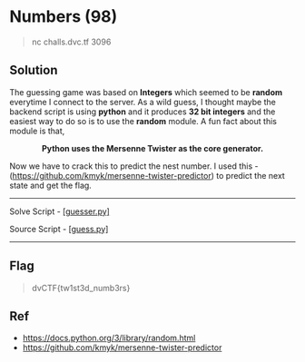 # Numbers (98)
> nc challs.dvc.tf 3096

## Solution
The guessing game was based on **Integers** which seemed to be **random** everytime I connect to the server. As a wild guess, I thought maybe the backend script
is using **python** and it produces **32 bit integers** and the easiest way to do so is to use the **random** module. A fun fact about this module is that,

<p align='center'><b>
Python uses the Mersenne Twister as the core generator.
</b></p>

Now we have to crack this to predict the nest number. I used this - (https://github.com/kmyk/mersenne-twister-predictor) to predict the next state and get the flag.
***
Solve Script - [[guesser.py]](guesser.py)

Source Script - [[guess.py]](src/app/guess.py)
***

## Flag
> dvCTF{tw1st3d_numb3rs}

## Ref
- https://docs.python.org/3/library/random.html
- https://github.com/kmyk/mersenne-twister-predictor
